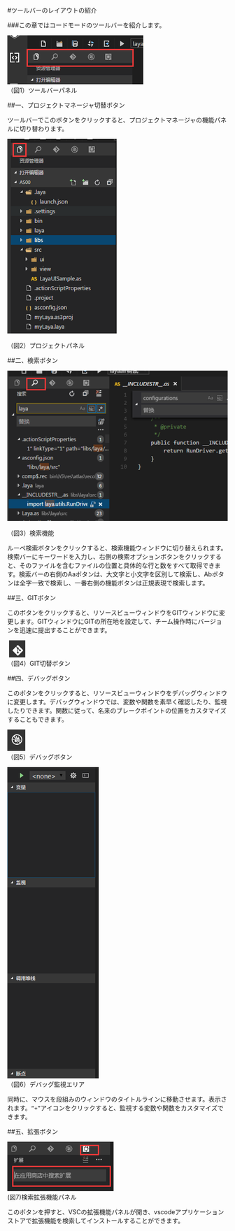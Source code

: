 #ツールバーのレイアウトの紹介



###この章ではコードモードのツールバーを紹介します。

![blob.png](img/1.png)<br/>
（図1）ツールバーパネル




##一、プロジェクトマネージャ切替ボタン

ツールバーでこのボタンをクリックすると、プロジェクトマネージャの機能パネルに切り替わります。

![blob.png](img/2.png)<br/>

（図2）プロジェクトパネル



 



##二、検索ボタン



 ![blob.png](img/3.png)<br/>

（図3）検索機能



ルーペ検索ボタンをクリックすると、検索機能ウィンドウに切り替えられます。検索バーにキーワードを入力し、右側の検索オプションボタンをクリックすると、そのファイルを含むファイルの位置と具体的な行と数をすべて取得できます。検索バーの右側のAaボタンは、大文字と小文字を区別して検索し、Abボタンは全字一致で検索し、一番右側の機能ボタンは正規表現で検索します。



 

 



##三、GITボタン

このボタンをクリックすると、リソースビューウィンドウをGITウィンドウに変更します。GITウィンドウにGITの所在地を設定して、チーム操作時にバージョンを迅速に提出することができます。



​         ![图片1.png](img/4.png)<br/>
（図4）GIT切替ボタン



 







##四、デバッグボタン

このボタンをクリックすると、リソースビューウィンドウをデバッグウィンドウに変更します。デバッグウィンドウでは、変数や関数を素早く確認したり、監視したりできます。関数に従って、名来のブレークポイントの位置をカスタマイズすることもできます。



 ![图片1.png](img/5.png)<br/>
（図5）デバッグボタン

![图片1.png](img/6.png)<br/>
（図6）デバッグ監視エリア

同時に、マウスを段組みのウィンドウのタイトルラインに移動させます。表示されます。`“+”`アイコンをクリックすると、監視する変数や関数をカスタマイズできます。



 







##五、拡張ボタン

![blob.png](img/7.png)<br/>
(図7)検索拡張機能パネル

このボタンを押すと、VSCの拡張機能パネルが開き、vscodeアプリケーションストアで拡張機能を検索してインストールすることができます。